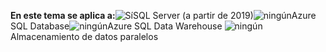 <Token>**En este tema se aplica a:**![Sí](media/yes.png)SQL Server (a partir de 2019)![ningún](media/no.png)Azure SQL Database![ningún](media/no.png)Azure SQL Data Warehouse ![ningún](media/no.png)Almacenamiento de datos paralelos </Token>

